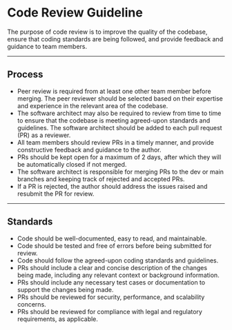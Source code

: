# Code Review Guideline

The purpose of code review is to improve the quality of the codebase, ensure that coding standards are being followed, and provide feedback and guidance to team members.

<hr>

## Process

 - Peer review is required from at least one other team member before merging. The peer reviewer should be selected based on their expertise and experience in the relevant area of the codebase.
 - The software architect may also be required to review from time to time to ensure that the codebase is meeting agreed-upon standards and guidelines. The software architect should be added to each pull request (PR) as a reviewer.
 - All team members should review PRs in a timely manner, and provide constructive feedback and guidance to the author.
 - PRs should be kept open for a maximum of 2 days, after which they will be automatically closed if not merged.
 - The software architect is responsible for merging PRs to the dev or main branches and keeping track of rejected and accepted PRs.
 - If a PR is rejected, the author should address the issues raised and resubmit the PR for review.

<hr>

## Standards

 - Code should be well-documented, easy to read, and maintainable.
 - Code should be tested and free of errors before being submitted for review.
 - Code should follow the agreed-upon coding standards and guidelines.
 - PRs should include a clear and concise description of the changes being made, including any relevant context or background information.
 - PRs should include any necessary test cases or documentation to support the changes being made.
 - PRs should be reviewed for security, performance, and scalability concerns.
 - PRs should be reviewed for compliance with legal and regulatory requirements, as applicable.
